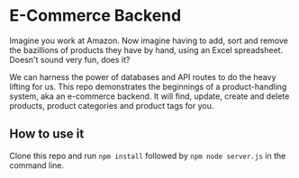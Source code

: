 # E-Commerce Backend

Imagine you work at Amazon. Now imagine having to add, sort and remove the bazillions of products they have by hand, using an Excel spreadsheet. Doesn't sound very fun, does it?

We can harness the power of databases and API routes to do the heavy lifting for us. This repo demonstrates the beginnings of a product-handling system, aka an e-commerce backend. It will find, update, create and delete products, product categories and product tags for you.

## How to use it

Clone this repo and run `npm install` followed by `npm node server.js` in the command line.





